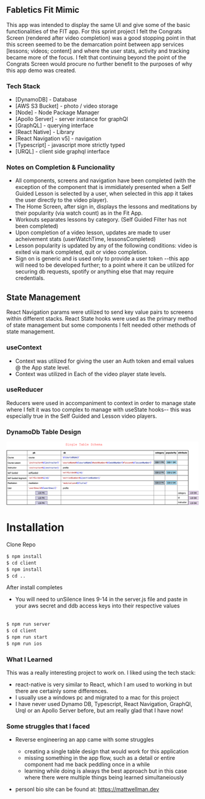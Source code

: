 ## Fabletics Fit Mimic

This app was intended to display the same UI and give some of the basic functionalities of the FIT app. For this sprint project I felt the Congrats Screen (rendered after video completion) was a good stopping point in that this screen seemed to be the demarcation point between app services [lessons; videos; content] and where the user stats, activity and tracking became more of the focus. I felt that continuing beyond the point of the Congrats Screen would procure no further benefit to the purposes of why this app demo was created.

### Tech Stack

- [DynamoDB] - Database
- [AWS S3 Bucket] - photo / video storage
- [Node] - Node Package Manager
- [Apollo Server] - server instance for graphQl
- [GraphQL] - querying interface
- [React Native] - Library
- [React Navigation v5] - navigation
- [Typescript] - javascript more strictly typed
- [URQL] - client side graphql interface

### Notes on Completion & Funcionality

- All components, screens and navigation have been completed (with the exception of the component that is immidiately presented when a Self Guided Lesson is selected by a user, when selected in this app it takes the user directly to the video player).
- The Home Screen, after sign in, displays the lessons and meditations by their popularity (via watch count) as in the Fit App.
- Workouts separates lessons by category. (Self Guided Filter has not been completed)
- Upon completion of a video lesson, updates are made to user acheivement stats (userWatchTime, lessonsCompleted)
- Lesson popularity is updated by any of the following conditions: video is exited via mark completed, quit or video completion.
- Sign on is generic and is used only to provide a user token --this app will need to be developed further; to a point where it can be utilized for securing db requests, spotify or anything else that may require credentials.

## State Management

React Navigation params were utilized to send key value pairs to screeens within different stacks. React State hooks were used as the primary method of state management but some components I felt needed other methods of state management.

### useContext

- Context was utilized for giving the user an Auth token and email values @ the App state level.
- Context was utilized in Each of the video player state levels.

### useReducer

Reducers were used in accompaniment to context in order to manage state where I felt it was too complex to manage with useState hooks-- this was especially true in the Self Guided and Lesson video players.

### DynamoDb Table Design

<img src = "./Dynamo_Schema.png" width="800">

# Installation

Clone Repo

```sh
$ npm install
$ cd client
$ npm install
$ cd ..
```

After install completes

- You will need to unSilence lines 9-14 in the server.js file and paste in your aws secret and ddb access keys into their respective values

```sh

$ npm run server
$ cd client
$ npm run start
$ npm run ios

```

### What I Learned

This was a really interesting project to work on. I liked using the tech stack:

- react-native is very similar to React, which I am used to working in but there are certainly some differences.
- I usually use a windows pc and migrated to a mac for this project
- I have never used Dynamo DB, Typescript, React Navigation, GraphQl, Urql or an Apollo Server before, but am really glad that I have now!

### Some struggles that I faced

- Reverse engineering an app came with some struggles

  - creating a single table design that would work for this application
  - missing something in the app flow, such as a detail or entire component had me back peddling once in a while
  - learning while doing is always the best approach but in this case where there were multiple things being learned simultaneiously

- personl bio site can be found at:
  https://mattwellman.dev
